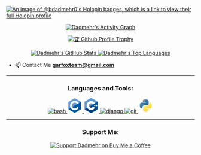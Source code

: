 <p>
  <a href="https://holopin.io/@bdadmehr0">
    <img src="https://holopin.me/bdadmehr0" alt="An image of @bdadmehr0's Holopin badges, which is a link to view their full Holopin profile"/>
  </a>
</p>

<p align="center">
  <a href="https://github.com/ashutosh00710/github-readme-activity-graph">
    <img src="https://github-readme-activity-graph.vercel.app/graph?username=BDadmehr0&theme=github-compact" alt="Dadmehr's Activity Graph"/>
  </a>
</p>

<p align="center">
  <a href="https://github.com/ryo-ma/github-profile-trophy">
    <img src="https://github-profile-trophy.vercel.app/?username=BDadmehr0&column=6&theme=gruvbox&no-frame=true&rank=AAA,AA,A,S,SS,SSS,SECRET" alt="🏆 Github Profile Trophy"/>
  </a>
</p>

<p align="center">
  <a href="https://github.com/anuraghazra/github-readme-stats">
    <img height="180" src="https://github-readme-stats.vercel.app/api?username=BDadmehr0&theme=dark&show_icons=true" alt="Dadmehr's GitHub Stats"/>
  </a>
  <a href="https://github.com/anuraghazra/convoychat">
    <img height="180" src="https://github-readme-stats.vercel.app/api/top-langs?username=BDadmehr0&layout=compact&langs_count=8&card_width=320&theme=dark" alt="Dadmehr's Top Languages"/>
  </a>
</p>


- 📫 Contact Me **garfoxteam@gmail.com**

---

<h3 align="center">Languages and Tools:</h3>
<p align="center"> 
  <a href="https://www.gnu.org/software/bash/" target="_blank" rel="noreferrer">
    <img src="https://www.vectorlogo.zone/logos/gnu_bash/gnu_bash-icon.svg" alt="bash" width="40" height="40"/>
  </a>
  <a href="https://www.cprogramming.com/" target="_blank" rel="noreferrer">
    <img src="https://raw.githubusercontent.com/devicons/devicon/master/icons/c/c-original.svg" alt="c" width="40" height="40"/>
  </a>
  <a href="https://www.w3schools.com/cpp/" target="_blank" rel="noreferrer">
    <img src="https://raw.githubusercontent.com/devicons/devicon/master/icons/cplusplus/cplusplus-original.svg" alt="cplusplus" width="40" height="40"/>
  </a>
  <a href="https://www.djangoproject.com/" target="_blank" rel="noreferrer">
    <img src="https://cdn.worldvectorlogo.com/logos/django.svg" alt="django" width="40" height="40"/>
  </a>
  <a href="https://git-scm.com/" target="_blank" rel="noreferrer">
    <img src="https://www.vectorlogo.zone/logos/git-scm/git-scm-icon.svg" alt="git" width="40" height="40"/>
  </a>
  <a href="https://www.python.org" target="_blank" rel="noreferrer">
    <img src="https://raw.githubusercontent.com/devicons/devicon/master/icons/python/python-original.svg" alt="python" width="40" height="40"/>
  </a>
</p>

---

<h3 align="center">Support Me:</h3>
<p align="center">
  <a href="https://www.buymeacoffee.com/dadmehr">
    <img src="https://cdn.buymeacoffee.com/buttons/v2/default-yellow.png" height="50" width="210" alt="Support Dadmehr on Buy Me a Coffee"/>
  </a>
</p>
